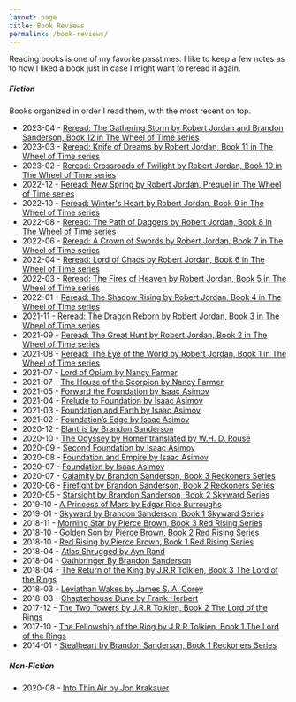 ```yaml
---
layout: page
title: Book Reviews
permalink: /book-reviews/
---
```


Reading books is one of my favorite passtimes. I like to keep a few notes as to how I liked a book just in case I might want to reread it again.

##### Fiction
Books organized in order I read them, with the most recent on top.

- 2023-04 - [Reread: The Gathering Storm by Robert Jordan and Brandon Sanderson, Book 12 in The Wheel of Time series](https://tactictalisman.github.io/2023/04/01/the-gathering-storm.html)
- 2023-03 - [Reread: Knife of Dreams by Robert Jordan, Book 11 in The Wheel of Time series](https://tactictalisman.github.io/2023/03/15/knife-of-dreams-2023-reread.html)
- 2023-02 - [Reread: Crossroads of Twilight by Robert Jordan, Book 10 in The Wheel of Time series](https://tactictalisman.github.io/2023/02/15/crossroads-of-twilight-reread.html)
- 2022-12 - [Reread: New Spring by Robert Jordan, Prequel in The Wheel of Time series](https://tactictalisman.github.io/2022/12/27/new-spring-2022.html)
- 2022-10 - [Reread: Winter's Heart by Robert Jordan, Book 9 in The Wheel of Time series](https://tactictalisman.github.io/2022/10/01/winters-heart-2022.html)
- 2022-08 - [Reread: The Path of Daggers by Robert Jordan, Book 8 in The Wheel of Time series](https://tactictalisman.github.io/2022/08/01/path-of-daggers-2022-reread.html)
- 2022-06 - [Reread: A Crown of Swords by Robert Jordan, Book 7 in The Wheel of Time series](https://tactictalisman.github.io/2022/06/01/crown-of-swords-2022-reread.html)
- 2022-04 - [Reread: Lord of Chaos by Robert Jordan, Book 6 in The Wheel of Time series](https://tactictalisman.github.io/2022/04/24/lord-of-chaos-2022-reread.html)
- 2022-03 - [Reread: The Fires of Heaven by Robert Jordan, Book 5 in The Wheel of Time series](https://tactictalisman.github.io/2022/03/01/fires-of-heaven-2022-reread.html)
- 2022-01 - [Reread: The Shadow Rising by Robert Jordan, Book 4 in The Wheel of Time series](https://tactictalisman.github.io/2022/01/15/shadow-rising-reread.html)
- 2021-11 - [Reread: The Dragon Reborn by Robert Jordan, Book 3 in The Wheel of Time series](https://tactictalisman.github.io/2021/11/01/dragon-reborn-reread.html)
- 2021-09 - [Reread: The Great Hunt by Robert Jordan, Book 2 in The Wheel of Time series](https://tactictalisman.github.io/2021/09/15/the-great-hunt-2021-reread.html)
- 2021-08 - [Reread: The Eye of the World by Robert Jordan, Book 1 in The Wheel of Time series](https://tactictalisman.github.io/2021/08/12/eye-of-the-world-2021-reread.html)
- 2021-07 - [Lord of Opium by Nancy Farmer](https://tactictalisman.github.io/2021/07/15/lord-of-opium.html)
- 2021-07 - [The House of the Scorpion by Nancy Farmer](https://tactictalisman.github.io/2021/07/01/house-of-the-scorpion.html)
- 2021-05 - [Forward the Foundation by Isaac Asimov](https://tactictalisman.github.io/2021/05/12/forward-the-foundation.html)
- 2021-04 - [Prelude to Foundation by Isaac Asimov](https://tactictalisman.github.io/2021/04/02/prelude-to-foundation.html) 
- 2021-03 - [Foundation and Earth by Isaac Asimov](https://tactictalisman.github.io/2021/03/05/foundation-and-earth.html)
- 2021-02 - [Foundation’s Edge by Isaac Asimov](https://tactictalisman.github.io/2021/02/16/foundations-edge.html)
- 2020-12 - [Elantris by Brandon Sanderson](https://tactictalisman.github.io/2020/12/08/elantris.html)
- 2020-10 - [The Odyssey by Homer translated by W.H. D. Rouse](https://tactictalisman.github.io/2020/10/26/the-odyssey.html)
- 2020-09 - [Second Foundation by Isaac Asimov](https://tactictalisman.github.io/2020/09/14/second-foundation.html)
- 2020-08 - [Foundation and Empire by Isaac Asimov](https://tactictalisman.github.io/2020/08/19/foundation-and-empire.html)
- 2020-07 - [Foundation by Isaac Asimov](https://tactictalisman.github.io/2020/07/22/foundation.html)
- 2020-07 - [Calamity by Brandon Sanderson, Book 3 Reckoners Series](https://tactictalisman.github.io/2020/07/01/calamity.html)
- 2020-06 - [Firefight by Brandon Sanderson, Book 2 Reckoners Series](https://tactictalisman.github.io/2020/06/07/firefight.html)
- 2020-05 - [Starsight by Brandon Sanderson, Book 2 Skyward Series](https://tactictalisman.github.io/2020/05/01/starsight.html)
- 2019-10 - [A Princess of Mars by Edgar Rice Burroughs](https://tactictalisman.github.io/2019/10/01/princess-of-mars.html)
- 2019-01 - [Skyward by Brandon Sanderson, Book 1 Skyward Series](https://tactictalisman.github.io/2019/01/03/skyward.html)
- 2018-11 - [Morning Star by Pierce Brown, Book 3 Red Rising Series](https://tactictalisman.github.io/2018/11/01/morning-star.html)
- 2018-10 - [Golden Son by Pierce Brown, Book 2 Red Rising Series](https://tactictalisman.github.io/2018/10/15/golden-son.html)
- 2018-10 - [Red Rising by Pierce Brown, Book 1 Red Rising Series](https://tactictalisman.github.io/2018/10/01/red-rising.html)
- 2018-04 - [Atlas Shrugged by Ayn Rand](https://tactictalisman.github.io/2018/04/27/atlas-shrugged.html)
- 2018-04 - [Oathbringer By Brandon Sanderson](https://tactictalisman.github.io/2018/04/01/oathbringer.html)
- 2018-04 - [The Return of the King by J.R.R Tolkien, Book 3 The Lord of the Rings](https://tactictalisman.github.io/2018/04/21/lord-of-the-rings.html)
- 2018-03 - [Leviathan Wakes by James S. A. Corey](https://tactictalisman.github.io/2018/03/23/leviathan-wakes.html)
- 2018-03 - [Chapterhouse Dune by Frank Herbert](https://tactictalisman.github.io/2018/04/13/chapterhouse-dune.html)
- 2017-12 - [The Two Towers by J.R.R Tolkien, Book 2 The Lord of the Rings](https://tactictalisman.github.io/2017/12/15/two-rivers-2017-reread.html)
- 2017-10 - [The Fellowship of the Ring by J.R.R Tolkien, Book 1 The Lord of the Rings](https://tactictalisman.github.io/2017/10/01/fellowship-of-the-ring.html)
- 2014-01 - [Stealheart by Brandon Sanderson, Book 1 Reckoners Series](https://tactictalisman.github.io/2014/01/15/steelheart.html)


##### Non-Fiction

- 2020-08 - [Into Thin Air by Jon Krakauer](https://tactictalisman.github.io/2020/08/12/into-thin-air.html)
